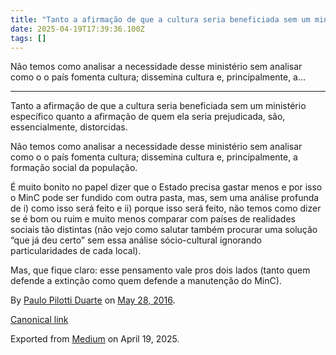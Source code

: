 ```yaml
---
title: "Tanto a afirmação de que a cultura seria beneficiada sem um ministério específico quanto a…"
date: 2025-04-19T17:39:36.100Z
tags: []
---
```


Não temos como analisar a necessidade desse ministério sem analisar como o o país fomenta cultura; dissemina cultura e, principalmente, a…

* * *

Tanto a afirmação de que a cultura seria beneficiada sem um ministério específico quanto a afirmação de quem ela seria prejudicada, são, essencialmente, distorcidas.

Não temos como analisar a necessidade desse ministério sem analisar como o o país fomenta cultura; dissemina cultura e, principalmente, a formação social da população.

É muito bonito no papel dizer que o Estado precisa gastar menos e por isso o MinC pode ser fundido com outra pasta, mas, sem uma análise profunda de i) como isso será feito e ii) porque isso será feito, não temos como dizer se é bom ou ruim e muito menos comparar com países de realidades sociais tão distintas (não vejo como salutar também procurar uma solução “que já deu certo” sem essa análise sócio-cultural ignorando particularidades de cada local).

Mas, que fique claro: esse pensamento vale pros dois lados (tanto quem defende a extinção como quem defende a manutenção do MinC).

By [Paulo Pilotti Duarte](https://medium.com/@paulopilotti) on [May 28, 2016](https://medium.com/p/80ae94d05087).

[Canonical link](https://medium.com/@paulopilotti/tanto-a-afirma%C3%A7%C3%A3o-de-que-a-cultura-seria-beneficiada-sem-um-minist%C3%A9rio-espec%C3%ADfico-quanto-a-afirma-80ae94d05087)

Exported from [Medium](https://medium.com) on April 19, 2025.